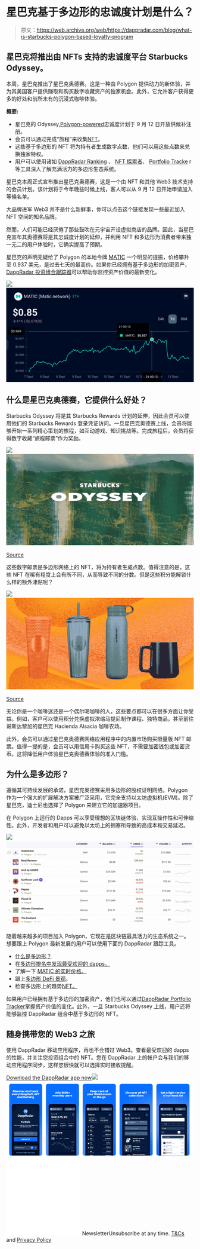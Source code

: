 # 星巴克基于多边形的忠诚度计划是什么？

> 原文：<https://web.archive.org/web/https://dappradar.com/blog/what-is-starbucks-polygon-based-loyalty-program>

## 星巴克将推出由 NFTs 支持的忠诚度平台 Starbucks Odyssey。

本周，星巴克推出了星巴克奥德赛。这是一种由 Polygon 提供动力的新体验，并为其美国客户提供赚取和购买数字收藏资产的独家机会。此外，它允许客户获得更多的好处和前所未有的沉浸式咖啡体验。

**概要:**

*   星巴克的 Odyssey,[Polygon-powered](https://web.archive.org/web/20221115022344/https://dappradar.com/rankings/protocol/polygon)忠诚度计划于 9 月 12 日开放供候补注册。
*   会员可以通过完成“旅程”来收集[NFT](https://web.archive.org/web/20221115022344/https://dappradar.com/hub/nft-explorer)。
*   这些基于多边形的 NFT 将为持有者生成数字点数，他们可以用这些点数来兑换独家特权。
*   用户可以使用诸如 [DappRadar Ranking](https://web.archive.org/web/20221115022344/https://dappradar.com/rankings/protocol/polygon) 、 [NFT 探索者](https://web.archive.org/web/20221115022344/https://dappradar.com/nft/protocol/polygon)、 [Portfolio Tracke](https://web.archive.org/web/20221115022344/https://dappradar.com/hub/wallet) r 等工具深入了解充满活力的多边形生态系统。

星巴克本周正式宣布推出星巴克奥德赛，这是一个由 NFT 和其他 Web3 技术支持的会员计划。该计划将于今年晚些时候上线，客人可以从 9 月 12 日开始申请加入等候名单。

大品牌进军 Web3 并不是什么新鲜事，你可以点击这个链接发现一些最近加入 NFT 空间的知名品牌。

然而，人们可能已经厌倦了那些鼓吹在元宇宙开设虚拟商店的品牌。因此，当星巴克宣布其奥德赛将是其忠诚度计划的延伸，并利用 NFT 和多边形为消费者带来独一无二的用户体验时，它确实提高了预期。

星巴克的声明无疑给了 Polygon 的本地令牌 [MATIC](https://web.archive.org/web/20221115022344/https://dappradar.com/hub/token/eth/MATIC?from=0x7d1afa7b718fb893db30a3abc0cfc608aacfebb0) 一个明显的提振，价格攀升至 0.937 美元，是过去七天的最高价。如果你已经拥有基于多边形的加密资产， [DappRadar 投资组合跟踪器](https://web.archive.org/web/20221115022344/https://dappradar.com/hub/wallet)可以帮助你监控资产价值的最新变化。

![](img/4e1998b721016b1e1b3136d5d0917d70.png)![](img/bace17e8861bbf2a0f1356df723619a2.png)

## 什么是星巴克奥德赛，它提供什么好处？

Starbucks Odyssey 将是其 Starbucks Rewards 计划的延伸，因此会员可以使用他们的 Starbucks Rewards 登录凭证访问。一旦星巴克奥德赛上线，会员将能够开始一系列精心策划的旅程，如互动游戏、知识挑战等。完成旅程后，会员将获得数字收藏“旅程邮票”作为奖励。

![](img/22de2f7bfd744b1f9910ced37906ca96.png)![](img/4cb2a5f96c6e892c29f8b25cd891c192.png)

[Source](https://web.archive.org/web/20221115022344/https://stories.starbucks.com/press/2022/starbucks-brewing-revolutionary-web3-experience-for-its-starbucks-rewards-members/)

这些数字邮票是多边形网络上的 NFT，将为持有者生成点数。值得注意的是，这些 NFT 在稀有程度上会有所不同，从而导致不同的分数。但是这些积分能解锁什么样的额外津贴呢？

![](img/22de2f7bfd744b1f9910ced37906ca96.png)![](img/2786888438bfcb7081cf61af9cfcbb4c.png)

[Source](https://web.archive.org/web/20221115022344/https://stories.starbucks.com/press/2022/new-starbucks-merchandise-to-inspire-all-the-fall-feels/)

无论你是一个咖啡迷还是一个偶尔喝咖啡的人，这些要点都可以在很多方面让你受益。例如，客户可以使用积分兑换虚拟浓缩马提尼制作课程、独特商品，甚至前往哥斯达黎加的星巴克 Hacienda Alsacia 咖啡农场。

此外，会员可以通过星巴克奥德赛网络应用程序中的内置市场购买限量版 NFT 邮票。值得一提的是，会员可以用信用卡购买这些 NFT，不需要加密钱包或加密货币。这将降低用户体验星巴克奥德赛体验的准入门槛。

## 为什么是多边形？

遵循其可持续发展的承诺，星巴克奥德赛采用多边形的股权证明网络。Polygon 作为一个强大的扩展解决方案被广泛采用，它完全支持以太坊虚拟机(EVM)。除了星巴克，迪士尼也选择了 Polygon 来建立它的加速器项目。

在 Polygon 上运行的 Dapps 可以享受理想的区块链体验，实现互操作性和可伸缩性。此外，开发者和用户可以避免以太坊上的拥塞所导致的高成本和交易延迟。

![](img/f49b663a7d7941ef4bc2634c24a73d3e.png)![](img/ed960d392c65aafe446b57678a8235a3.png)

随着越来越多的项目加入 Polygon，它现在是区块链最具活力的生态系统之一。想要跟上 Polygon 最新发展的用户可以使用下面的 DappRadar 跟踪工具。

*   [什么是多边形？](https://web.archive.org/web/20221115022344/https://dappradar.com/blog/what-is-polygon-a-simple-explanation)
*   在[多边形排名中发现最受欢迎的 dapps。](https://web.archive.org/web/20221115022344/https://dappradar.com/rankings/protocol/polygon)
*   了解一下 [MATIC 的实时价格。](https://web.archive.org/web/20221115022344/https://dappradar.com/hub/token/eth/MATIC?from=0x7d1afa7b718fb893db30a3abc0cfc608aacfebb0)
*   跟上[多边形 DeFi 景观](https://web.archive.org/web/20221115022344/https://dappradar.com/defi/protocol/polygon)。
*   检查多边形上的趋势[NFT。](https://web.archive.org/web/20221115022344/https://dappradar.com/nft/protocol/polygon)

如果用户已经拥有基于多边形的加密资产，他们也可以通过[DappRadar Portfolio Tracker](https://web.archive.org/web/20221115022344/https://dappradar.com/hub/wallet)掌握资产价值的变化。此外，一旦 Starbucks Odyssey 上线，用户还将能够监控 DappRadar 组合中基于多边形的 NFT。

## 随身携带您的 Web3 之旅

使用 DappRadar 移动应用程序，再也不会错过 Web3。查看最受欢迎的 dapps 的性能，并关注您投资组合中的 NFT。您在 DappRadar 上的帐户会与我们的移动应用程序同步，这样您很快就可以选择实时接收提醒。

[Download the DappRadar app now](https://web.archive.org/web/20221115022344/https://dappradar.app.link/blog)[](https://web.archive.org/web/20221115022344/https://play.google.com/store/apps/details?id=com.portfolio.dappradar)[![](img/a3634373d68930c5d4e8a7fce618f91f.png)<picture>![](img/64cae04f909d2ce006d425f25a110808.png)</picture>](https://web.archive.org/web/20221115022344/https://play.google.com/store/apps/details?id=com.portfolio.dappradar)![](img/6d5a4a2d609c56e1a5771717e54ba759.png) NewsletterUnsubscribe at any time. [T&Cs](https://web.archive.org/web/20221115022344/https://dappradar.com/terms) and [Privacy Policy](https://web.archive.org/web/20221115022344/https://dappradar.com/privacy-policy)
